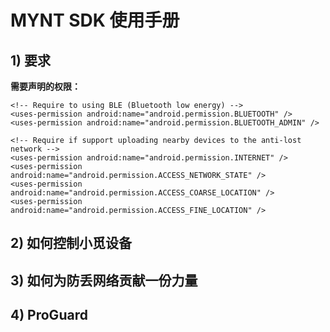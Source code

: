 
# MYNT SDK 使用手册


## 1) 要求

**需要声明的权限：**

    <!-- Require to using BLE (Bluetooth low energy) -->
    <uses-permission android:name="android.permission.BLUETOOTH" />
    <uses-permission android:name="android.permission.BLUETOOTH_ADMIN" />

    <!-- Require if support uploading nearby devices to the anti-lost network -->
    <uses-permission android:name="android.permission.INTERNET" />
    <uses-permission android:name="android.permission.ACCESS_NETWORK_STATE" />
    <uses-permission android:name="android.permission.ACCESS_COARSE_LOCATION" />
    <uses-permission android:name="android.permission.ACCESS_FINE_LOCATION" />


## 2) 如何控制小觅设备


## 3) 如何为防丢网络贡献一份力量


## 4) ProGuard


